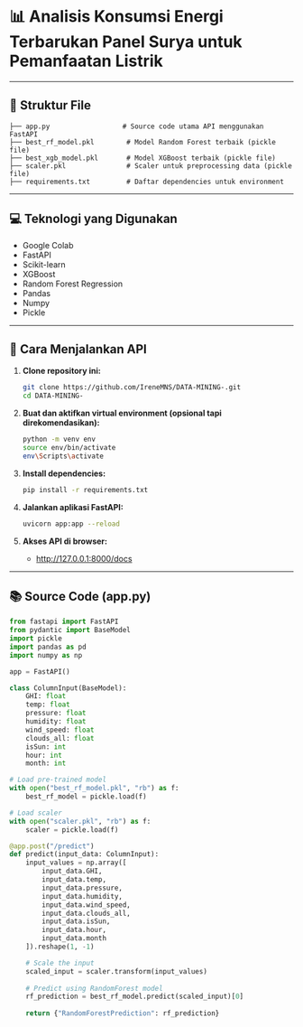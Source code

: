 

# 📊 Analisis Konsumsi Energi Terbarukan Panel Surya untuk Pemanfaatan Listrik



---

## 📁 Struktur File
```
├── app.py                  # Source code utama API menggunakan FastAPI
├── best_rf_model.pkl        # Model Random Forest terbaik (pickle file)
├── best_xgb_model.pkl       # Model XGBoost terbaik (pickle file)
├── scaler.pkl               # Scaler untuk preprocessing data (pickle file)
├── requirements.txt         # Daftar dependencies untuk environment
```

---

## 💻 Teknologi yang Digunakan
- Google Colab
- FastAPI
- Scikit-learn
- XGBoost
- Random Forest Regression
- Pandas
- Numpy
- Pickle

---

## 🚀 Cara Menjalankan API

1. **Clone repository ini:**
   ```bash
   git clone https://github.com/IreneMNS/DATA-MINING-.git
   cd DATA-MINING-
   ```

2. **Buat dan aktifkan virtual environment (opsional tapi direkomendasikan):**
   ```bash
   python -m venv env
   source env/bin/activate  
   env\Scripts\activate     
   ```

3. **Install dependencies:**
   ```bash
   pip install -r requirements.txt
   ```

4. **Jalankan aplikasi FastAPI:**
   ```bash
   uvicorn app:app --reload
   ```

5. **Akses API di browser:**
   - http://127.0.0.1:8000/docs

---

## 📚 Source Code (app.py) 
```python
from fastapi import FastAPI
from pydantic import BaseModel
import pickle
import pandas as pd
import numpy as np

app = FastAPI()

class ColumnInput(BaseModel):
    GHI: float
    temp: float
    pressure: float
    humidity: float
    wind_speed: float
    clouds_all: float
    isSun: int
    hour: int
    month: int

# Load pre-trained model
with open("best_rf_model.pkl", "rb") as f:
    best_rf_model = pickle.load(f)

# Load scaler
with open("scaler.pkl", "rb") as f:
    scaler = pickle.load(f)

@app.post("/predict")
def predict(input_data: ColumnInput):
    input_values = np.array([
        input_data.GHI, 
        input_data.temp, 
        input_data.pressure, 
        input_data.humidity, 
        input_data.wind_speed, 
        input_data.clouds_all, 
        input_data.isSun, 
        input_data.hour, 
        input_data.month
    ]).reshape(1, -1)

    # Scale the input
    scaled_input = scaler.transform(input_values)
    
    # Predict using RandomForest model
    rf_prediction = best_rf_model.predict(scaled_input)[0]
    
    return {"RandomForestPrediction": rf_prediction}
```
